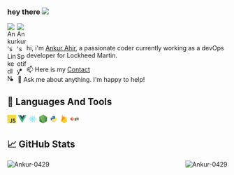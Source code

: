 ### hey there <img src="https://media.giphy.com/media/hvRJCLFzcasrR4ia7z/giphy.gif" width="25px">

<a href="https://www.linkedin.com/in/ankur-ahir-93b041211/">
  <img align="left" alt="Ankur's LinkedIN" width="22px" src="https://raw.githubusercontent.com/peterthehan/peterthehan/master/assets/linkedin.svg" />
</a>
<a href="https://open.spotify.com/user/22qqnsrm567lhtgrz7ygmhbdi">
  <img align="left" alt="Ankur's Spotify" width="22px" src="https://www.freepnglogos.com/uploads/spotify-logo-png/file-spotify-logo-png-4.png" />
</a>

<br>
<br>

hi, i'm [Ankur Ahir](https://portfolio-ankur-0429.vercel.app/), a passionate coder currently working as a devOps developer for Lockheed Martin. 



- 📫 Here is my [Contact](mailto:ahir.ankur0429@gmail.com)
- 💬 Ask me about anything. I'm happy to help!


<!-- <video controls width="320">
  <source src="maps.mp4">
</video> -->

## &#x1F4D4; Languages And Tools

<code><img height="20" src="https://raw.githubusercontent.com/github/explore/80688e429a7d4ef2fca1e82350fe8e3517d3494d/topics/javascript/javascript.png"></code>
<code><img height="20" src="https://raw.githubusercontent.com/github/explore/80688e429a7d4ef2fca1e82350fe8e3517d3494d/topics/vue/vue.png"></code>
<code><img height="20" src="https://raw.githubusercontent.com/github/explore/80688e429a7d4ef2fca1e82350fe8e3517d3494d/topics/react/react.png"></code>
<code><img height="20" src="https://raw.githubusercontent.com/github/explore/80688e429a7d4ef2fca1e82350fe8e3517d3494d/topics/nodejs/nodejs.png"></code>
<code><img height="20" src="https://raw.githubusercontent.com/github/explore/80688e429a7d4ef2fca1e82350fe8e3517d3494d/topics/python/python.png"></code>
<code><img height="20" src="https://raw.githubusercontent.com/github/explore/80688e429a7d4ef2fca1e82350fe8e3517d3494d/topics/firebase/firebase.png"></code>
<code><img height="20" src="https://raw.githubusercontent.com/github/explore/80688e429a7d4ef2fca1e82350fe8e3517d3494d/topics/git/git.png"></code>


## &#x1f4c8; GitHub Stats
<div style="display:flex; justify-content:space-between">

  <img src="https://github-readme-stats.vercel.app/api/top-langs/?username=Ankur-0429&theme=gotham&show_icons=true&langs_count=3" alt="Ankur-0429" />
  <img src="https://github-readme-stats.vercel.app/api?username=Ankur-0429&show_icons=true&theme=gotham&line_height=27&count_private=true" alt="Ankur-0429" />
</div>


<!--
**Ankur-0429/Ankur-0429** is a ✨ _special_ ✨ repository because its `README.md` (this file) appears on your GitHub profile.

Here are some ideas to get you started:

- 🔭 I’m currently working on ...
- 🌱 I’m currently learning ...
- 👯 I’m looking to collaborate on ...
- 🤔 I’m looking for help with ...
- 💬 Ask me about ...
- 📫 How to reach me: ...
- 😄 Pronouns: ...
- ⚡ Fun fact: ...
-->
